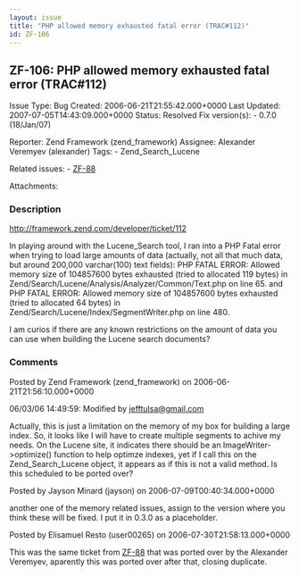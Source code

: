 ```yaml
---
layout: issue
title: "PHP allowed memory exhausted fatal error (TRAC#112)"
id: ZF-106
---
```


ZF-106: PHP allowed memory exhausted fatal error (TRAC#112)
-----------------------------------------------------------

 Issue Type: Bug Created: 2006-06-21T21:55:42.000+0000 Last Updated: 2007-07-05T14:43:09.000+0000 Status: Resolved Fix version(s): - 0.7.0 (18/Jan/07)
 
 Reporter:  Zend Framework (zend\_framework)  Assignee:  Alexander Veremyev (alexander)  Tags: - Zend\_Search\_Lucene
 
 Related issues: - [ZF-88](/issues/browse/ZF-88)
 
 Attachments: 
### Description

<http://framework.zend.com/developer/ticket/112>

In playing around with the Lucene\_Search tool, I ran into a PHP Fatal error when trying to load large amounts of data (actually, not all that much data, but around 200,000 varchar(100) text fields): PHP FATAL ERROR: Allowed memory size of 104857600 bytes exhausted (tried to allocated 119 bytes) in Zend/Search/Lucene/Analysis/Analyzer/Common/Text.php on line 65. and PHP FATAL ERROR: Allowed memory size of 104857600 bytes exhausted (tried to allocated 64 bytes) in Zend/Search/Lucene/Index/SegmentWriter.php on line 480.

I am curios if there are any known restrictions on the amount of data you can use when building the Lucene search documents?

 

 

### Comments

Posted by Zend Framework (zend\_framework) on 2006-06-21T21:56:10.000+0000

06/03/06 14:49:59: Modified by jefftulsa@gmail.com

Actually, this is just a limitation on the memory of my box for building a large index. So, it looks like I will have to create multiple segments to achive my needs. On the Lucene site, it indicates there should be an ImageWriter->optimize() function to help optimze indexes, yet if I call this on the Zend\_Search\_Lucene object, it appears as if this is not a valid method. Is this scheduled to be ported over?

 

 

Posted by Jayson Minard (jayson) on 2006-07-09T00:40:34.000+0000

another one of the memory related issues, assign to the version where you think these will be fixed. I put it in 0.3.0 as a placeholder.

 

 

Posted by Elisamuel Resto (user00265) on 2006-07-30T21:58:13.000+0000

This was the same ticket from [ZF-88](http://framework.zend.com/issues/browse/ZF-88) that was ported over by the Alexander Veremyev, aparently this was ported over after that, closing duplicate.

 

 